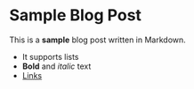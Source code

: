 # Sample Blog Post

This is a **sample** blog post written in Markdown.

- It supports lists
- **Bold** and _italic_ text
- [Links](https://github.com/remarkjs/react-markdown)
